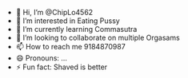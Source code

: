 - 👋 Hi, I’m @ChipLo4562
- 👀 I’m interested in Eating Pussy
- 🌱 I’m currently learning Commasutra 
- 💞️ I’m looking to collaborate on multiple Orgasams
- 📫 How to reach me 9184870987
- 😄 Pronouns: ...
- ⚡ Fun fact: Shaved is better 

<!---
ChipLo4562/ChipLo4562 is a ✨ special ✨ repository because its `README.md` (this file) appears on your GitHub profile.
You can click the Preview link to take a look at your changes.
--->
